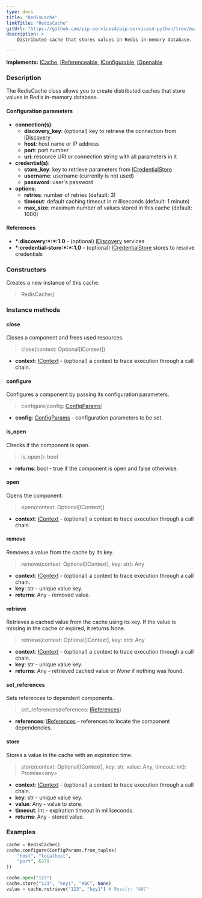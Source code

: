 ```yaml
---
type: docs
title: "RedisCache"
linkTitle: "RedisCache"
gitUrl: "https://github.com/pip-services4/pip-services4-python/tree/main/pip-services4-redis-python"
description: >
    Distributed cache that stores values in Redis in-memory database.

---
```


**Implements:** [ICache](../../../logic/cache/icache), [IReferenceable](../../../components/refer/ireferenceable), [IConfigurable](../../../components/config/iconfigurable), [IOpenable](../../../components/run/iopenable)

### Description

The RedisCache class allows you to create distributed caches that store values in Redis in-memory database.

#### Configuration parameters

- **connection(s)**:           
    - **discovery_key**: (optional) key to retrieve the connection from [IDiscovery](../../../config/connect/idiscovery)
    - **host**: host name or IP address
    - **port**: port number
    - **uri**: resource URI or connection string with all parameters in it
- **credential(s)**:
    - **store_key**: key to retrieve parameters from [ICredentialStore](../../../config/auth/icredential_store)
    - **username**: username (currently is not used)
    - **password**: user's password
- **options**:
    - **retries**: number of retries (default: 3)
    - **timeout**: default caching timeout in milliseconds (default: 1 minute)
    - **max_size**: maximum number of values stored in this cache (default: 1000)     


#### References
- **\*:discovery:\*:\*:1.0** - (optional) [IDiscovery](../../../config/connect/idiscovery) services
- **\*:credential-store:\*:\*:1.0** - (optional) [ICredentialStore](../../../config/auth/icredential_store) stores to resolve credentials

### Constructors
Creates a new instance of this cache.

> RedisCache()


### Instance methods

#### close
Closes a component and frees used resources.

> close(context: Optional[IContext])

- **context**: [IContext](../../../components/context/icontext) - (optional) a context to trace execution through a call chain.


#### configure
Configures a component by passing its configuration parameters.

> configure(config: [ConfigParams](../../../components/config/config_params))

- **config**: [ConfigParams](../../../components/config/config_params) - configuration parameters to be set.


#### is_open
Checks if the component is open.

> is_open(): bool

- **returns**: bool - true if the component is open and false otherwise.

#### open
Opens the component.

> open(context: Optional[IContext])

- **context**: [IContext](../../../components/context/icontext) - (optional) a context to trace execution through a call chain.

#### remove
Removes a value from the cache by its key.

> remove(context: Optional[IContext], key: str): Any

- **context**: [IContext](../../../components/context/icontext) - (optional) a context to trace execution through a call chain.
- **key**: str - unique value key.
- **returns**: Any - removed value.

#### retrieve
Retrieves a cached value from the cache using its key.
If the value is missing in the cache or expired, it returns None.

> retrieve(context: Optional[IContext], key: str): Any

- **context**: [IContext](../../../components/context/icontext) - (optional) a context to trace execution through a call chain.
- **key**: str - unique value key.
- **returns**: Any - retrieved cached value or *None* if nothing was found.

#### set_references
Sets references to dependent components.

> set_references(references: [IReferences](../../../components/refer/ireferences))

- **references**: [IReferences](../../../components/refer/ireferences) - references to locate the component dependencies.


#### store
Stores a value in the cache with an expiration time.

> store(context: Optional[IContext], key: str, value: Any, timeout: int): Promise\<any\>

- **context**: [IContext](../../../components/context/icontext) - (optional) a context to trace execution through a call chain.
- **key**: str - unique value key.
- **value**: Any - value to store.
- **timeout**: int - expiration timeout in milliseconds.
- **returns**: Any - stored value.


### Examples
```python
cache = RedisCache()
cache.configure(ConfigParams.from_tuples(
    "host", "localhost",
    "port", 6379
))

cache.open("123")
cache.store("123", "key1", "ABC", None)
value = cache.retrieve("123", "key1") # Result: "ABC"

```
